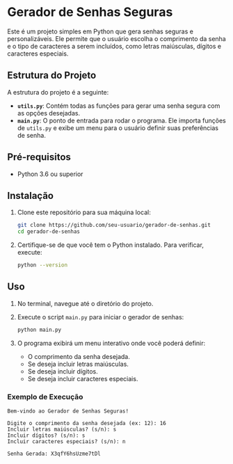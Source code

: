 # Gerador de Senhas Seguras

Este é um projeto simples em Python que gera senhas seguras e personalizáveis. Ele permite que o usuário escolha o comprimento da senha e o tipo de caracteres a serem incluídos, como letras maiúsculas, dígitos e caracteres especiais.

## Estrutura do Projeto

A estrutura do projeto é a seguinte:


- **`utils.py`**: Contém todas as funções para gerar uma senha segura com as opções desejadas.
- **`main.py`**: O ponto de entrada para rodar o programa. Ele importa funções de `utils.py` e exibe um menu para o usuário definir suas preferências de senha.

## Pré-requisitos

- Python 3.6 ou superior

## Instalação

1. Clone este repositório para sua máquina local:

    ```bash
    git clone https://github.com/seu-usuario/gerador-de-senhas.git
    cd gerador-de-senhas
    ```

2. Certifique-se de que você tem o Python instalado. Para verificar, execute:

    ```bash
    python --version
    ```

## Uso

1. No terminal, navegue até o diretório do projeto.
2. Execute o script `main.py` para iniciar o gerador de senhas:

    ```bash
    python main.py
    ```

3. O programa exibirá um menu interativo onde você poderá definir:
   - O comprimento da senha desejada.
   - Se deseja incluir letras maiúsculas.
   - Se deseja incluir dígitos.
   - Se deseja incluir caracteres especiais.

### Exemplo de Execução

```plaintext
Bem-vindo ao Gerador de Senhas Seguras!

Digite o comprimento da senha desejada (ex: 12): 16
Incluir letras maiúsculas? (s/n): s
Incluir dígitos? (s/n): s
Incluir caracteres especiais? (s/n): n

Senha Gerada: X3qfY6hsUzme7tDl
